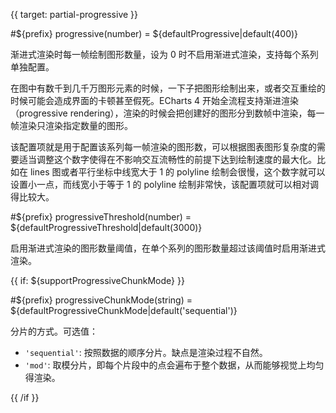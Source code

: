 
{{ target: partial-progressive }}

#${prefix} progressive(number) = ${defaultProgressive|default(400)}

渐进式渲染时每一帧绘制图形数量，设为 0 时不启用渐进式渲染，支持每个系列单独配置。


在图中有数千到几千万图形元素的时候，一下子把图形绘制出来，或者交互重绘的时候可能会造成界面的卡顿甚至假死。ECharts 4 开始全流程支持渐进渲染（progressive rendering），渲染的时候会把创建好的图形分到数帧中渲染，每一帧渲染只渲染指定数量的图形。

该配置项就是用于配置该系列每一帧渲染的图形数，可以根据图表图形复杂度的需要适当调整这个数字使得在不影响交互流畅性的前提下达到绘制速度的最大化。比如在 lines 图或者平行坐标中线宽大于 1 的 polyline 绘制会很慢，这个数字就可以设置小一点，而线宽小于等于 1 的 polyline 绘制非常快，该配置项就可以相对调得比较大。

#${prefix} progressiveThreshold(number) = ${defaultProgressiveThreshold|default(3000)}

启用渐进式渲染的图形数量阈值，在单个系列的图形数量超过该阈值时启用渐进式渲染。

{{ if: ${supportProgressiveChunkMode} }}

#${prefix} progressiveChunkMode(string) = ${defaultProgressiveChunkMode|default('sequential')}

分片的方式。可选值：
+ `'sequential'`: 按照数据的顺序分片。缺点是渲染过程不自然。
+ `'mod'`: 取模分片，即每个片段中的点会遍布于整个数据，从而能够视觉上均匀得渲染。

{{ /if }}

